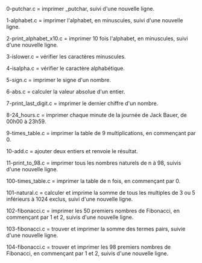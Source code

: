 0-putchar.c = imprimer _putchar, suivi d'une nouvelle ligne.

1-alphabet.c = imprimer l'alphabet, en minuscules, suivi d'une nouvelle ligne.

2-print_alphabet_x10.c = imprimer 10 fois l'alphabet, en minuscules, suivi d'une nouvelle ligne.

3-islower.c = vérifier les caractères minuscules.

4-isalpha.c = vérifier le caractère alphabétique.

5-sign.c = imprimer le signe d'un nombre.

6-abs.c = calculer la valeur absolue d'un entier.

7-print_last_digit.c = imprimer le dernier chiffre d'un nombre.

8-24_hours.c = imprimer chaque minute de la journée de Jack Bauer, de 00h00 à 23h59.

9-times_table.c = imprimer la table de 9 multiplications, en commençant par 0.

10-add.c = ajouter deux entiers et renvoie le résultat.

11-print_to_98.c = imprimer tous les nombres naturels de n à 98, suivis d'une nouvelle ligne.

100-times_table.c = imprimer la table de n fois, en commençant par 0.

101-natural.c = calculer et imprime la somme de tous les multiples de 3 ou 5 inférieurs à 1024 exclus, suivi d'une nouvelle ligne.

102-fibonacci.c = imprimer les 50 premiers nombres de Fibonacci, en commençant par 1 et 2, suivis d'une nouvelle ligne.

103-fibonacci.c = trouver et imprimer la somme des termes pairs, suivie d'une nouvelle ligne.

104-fibonacci.c = trouver et imprimer les 98 premiers nombres de Fibonacci, en commençant par 1 et 2, suivis d'une nouvelle ligne.